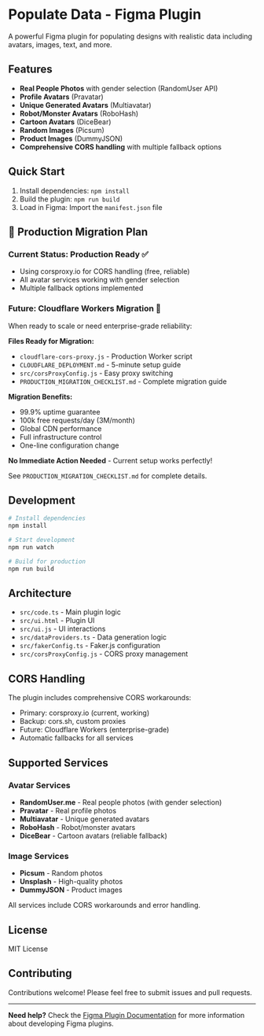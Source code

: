 # Populate Data - Figma Plugin

A powerful Figma plugin for populating designs with realistic data including avatars, images, text, and more.

## Features

- **Real People Photos** with gender selection (RandomUser API)
- **Profile Avatars** (Pravatar)
- **Unique Generated Avatars** (Multiavatar)
- **Robot/Monster Avatars** (RoboHash)
- **Cartoon Avatars** (DiceBear)
- **Random Images** (Picsum)
- **Product Images** (DummyJSON)
- **Comprehensive CORS handling** with multiple fallback options

## Quick Start

1. Install dependencies: `npm install`
2. Build the plugin: `npm run build`
3. Load in Figma: Import the `manifest.json` file

## 🚀 Production Migration Plan

### Current Status: Production Ready ✅
- Using corsproxy.io for CORS handling (free, reliable)
- All avatar services working with gender selection
- Multiple fallback options implemented

### Future: Cloudflare Workers Migration 🔄
When ready to scale or need enterprise-grade reliability:

**Files Ready for Migration:**
- `cloudflare-cors-proxy.js` - Production Worker script
- `CLOUDFLARE_DEPLOYMENT.md` - 5-minute setup guide
- `src/corsProxyConfig.js` - Easy proxy switching
- `PRODUCTION_MIGRATION_CHECKLIST.md` - Complete migration guide

**Migration Benefits:**
- 99.9% uptime guarantee
- 100k free requests/day (3M/month)
- Global CDN performance
- Full infrastructure control
- One-line configuration change

**No Immediate Action Needed** - Current setup works perfectly!

See `PRODUCTION_MIGRATION_CHECKLIST.md` for complete details.

## Development

```bash
# Install dependencies
npm install

# Start development
npm run watch

# Build for production
npm run build
```

## Architecture

- `src/code.ts` - Main plugin logic
- `src/ui.html` - Plugin UI
- `src/ui.js` - UI interactions
- `src/dataProviders.ts` - Data generation logic
- `src/fakerConfig.ts` - Faker.js configuration
- `src/corsProxyConfig.js` - CORS proxy management

## CORS Handling

The plugin includes comprehensive CORS workarounds:
- Primary: corsproxy.io (current, working)
- Backup: cors.sh, custom proxies
- Future: Cloudflare Workers (enterprise-grade)
- Automatic fallbacks for all services

## Supported Services

### Avatar Services
- **RandomUser.me** - Real people photos (with gender selection)
- **Pravatar** - Real profile photos
- **Multiavatar** - Unique generated avatars
- **RoboHash** - Robot/monster avatars
- **DiceBear** - Cartoon avatars (reliable fallback)

### Image Services
- **Picsum** - Random photos
- **Unsplash** - High-quality photos
- **DummyJSON** - Product images

All services include CORS workarounds and error handling.

## License

MIT License

## Contributing

Contributions welcome! Please feel free to submit issues and pull requests.

---

**Need help?** Check the [Figma Plugin Documentation](https://www.figma.com/plugin-docs/) for more information about developing Figma plugins. 
